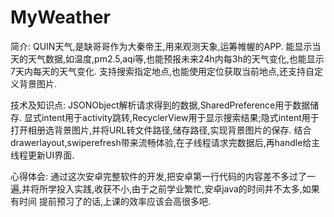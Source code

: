 # MyWeather
简介:
   QUIN天气,是缺哥哥作为大秦帝王,用来观测天象,运筹帷幄的APP.
   能显示当天的天气数据,如温度,pm2.5,aqi等,也能预报未来24h内每3h的天气变化,也能显示7天内每天的天气变化.
   支持搜索指定地点,也能使用定位获取当前地点,还支持自定义背景图片.
  
技术及知识点:
   JSONObject解析请求得到的数据,SharedPreference用于数据储存.
   显式intent用于activity跳转,RecyclerView用于显示搜索结果;隐式intent用于打开相册选背景图片,并将URL转文件路径,储存路径,实现背景图片的保存.
   结合drawerlayout,swiperefresh带来流畅体验,在子线程请求完数据后,再handle给主线程更新UI界面.
  
心得体会:
   通过这次安卓完整软件的开发,把安卓第一行代码的内容差不多过了一遍,并将所学投入实践,收获不小,由于之前学业繁忙,安卓java的时间并不太多,如果有时间
提前预习了的话,上课的效率应该会高很多吧.
